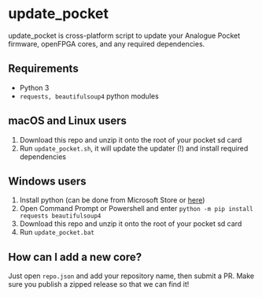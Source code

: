 # update_pocket

update_pocket is cross-platform script to update your Analogue Pocket firmware, openFPGA cores, and any required dependencies.

## Requirements
- Python 3
- `requests, beautifulsoup4` python modules

## macOS and Linux users
1. Download this repo and unzip it onto the root of your pocket sd card
2. Run `update_pocket.sh`, it will update the updater (!) and install required dependencies

## Windows users
1. Install python (can be done from Microsoft Store or [here](https://www.python.org/downloads/))
2. Open Command Prompt or Powershell and enter `python -m pip install requests beautifulsoup4`
3. Download this repo and unzip it onto the root of your pocket sd card
4. Run `update_pocket.bat`

## How can I add a new core?
Just open `repo.json` and add your repository name, then submit a PR. Make sure you publish a zipped release so that we can find it!